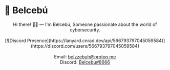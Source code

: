 # 🎩 Belcebú

<div align="center">
Hi there! 👋🏻 — I'm Belcebú, Someone passionate about the world of cybersecurity.
<br>
<br>
[![Discord Presence](https://lanyard.cnrad.dev/api/566793797045059584)](https://discord.com/users/566793797045059584)
<br>
<br>
Email: <a href="mailto:belzzebuh@proton.me">belzzebuh@proton.me</a><br> 
Discord: <a href="https://discordapp.com/users/566793797045059584)">Belcebú#8666</a><br>
<br>
<br>
</div>
